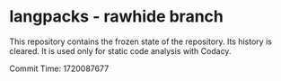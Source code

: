 # langpacks - rawhide branch

This repository contains the frozen state of the repository.
Its history is cleared. It is used only for static code
analysis with Codacy.

Commit Time: 1720087677